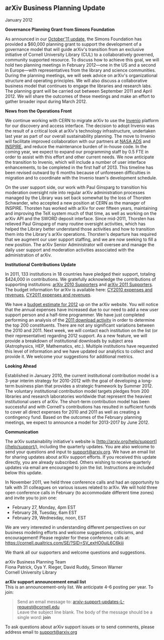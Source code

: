 arXiv Business Planning Update
------------------------------

January 2012

**Governance Planning Grant from Simons Foundation**

As announced in our [October'11
update](/help/support/arxiv_busplan_Oct2011), the Simons Foundation has
provided a $60,000 planning grant to support the development of a
governance model that will guide arXiv's transition from an exclusive
initiative of Cornell University Library (CUL) to a collaboratively
governed, community supported resource. To discuss how to achieve this
goal, we will hold two planning meetings in February 2012—one in the US
and a second in Europe—with representatives from the library and science
communities. During the planning meetings, we will seek advice on
arXiv's organizational structure and operating principles. We will also
discuss a collaborative business model that continues to engage the
libraries and research labs. The planning grant will be carried out
between September 2011 and April 2012. We will share the outcomes of
these meetings and make an effort to gather broader input during March
2012.

**News from the Operations Front**

We continue working with CERN to migrate arXiv to use the
[Invenio](http://invenio-software.org/) platform for our discovery and
access interface. The decision to adopt Invenio was the result of a
critical look at arXiv's technology infrastructure, undertaken last year
as part of our overall sustainability planning. The move to Invenio will
facilitate improved collaboration with our partners at [NASA
ADS](http://adswww.harvard.edu/) and [INSPIRE](http://inspirehep.net/),
and reduce the maintenance burden of in-house code. In the coming year,
we expect to expand our programming staff by 0.5 FTE in order to assist
with this effort and other current needs. We now anticipate the
transition to Invenio, which will include a number of user interface
enhancements, to be completed in the first half of 2013. This timeline
has been revised outward by 6 months because of unforeseen difficulties
in migration and to coordinate with the Invenio team's development
schedule.

On the user support side, our work with Paul Ginsparg to transition his
moderation oversight role into regular arXiv administration processes
managed by the Library was set back somewhat by the loss of Thorsten
Schwander, who accepted a new position at CERN as the manager of
INSPIRE. Thorsten has worked with arXiv for over fifteen years,
maintaining and improving the TeX system much of that time, as well as
working on the arXiv API and the SWORD deposit interface. Since
mid-2011, Thorsten has relieved Paul Ginsparg of many routine oversight
activities, which has helped the Library better understand those
activities and how to transition them into the Library's arXiv
operations. Thorsten's departure has required that we augment our user
support staffing, and we are now seeking to fill a new position. The
arXiv Senior Administrator will oversee and manage the daily user
support and moderation activities associated with the administration of
arXiv.

**Institutional Contributions Update**

In 2011, 133 institutions in 18 countries have pledged their support,
totaling $424,000 in contributions. We gratefully acknowledge the
contributions of supporting institutions: [arXiv 2010
Supporters](/help/support/2010_supporters) and [arXiv 2011
Supporters](/help/support/2011_supporters). The budget information for
arXiv is available here: [CY2010 expenses and
revenues](http://tinyurl.com/3wu56ur), [CY2011 expenses and
revenues](http://tinyurl.com/7qvkt4n).

We have a [budget estimate for 2012](/help/support/2012_budget) up on
the arXiv website. You will notice that the annual expenses have
increased due to our need to add a new user support person and a
half-time programmer. We have just completed performing an analysis of
the [2011 download activity](/help/support/2011_usage) in order to
determine the top 200 constituents. There are not any significant
variations between the 2010 and 2011. Next week, we will contact each
institution on the list (or their representative) regarding 2012
support. As a new feature, we will provide a breakdown of institutional
downloads by subject area (Astrophysics, HEP, Mathematics, etc.).
Multiple institutions have requested this level of information and we
have updated our analytics to collect and provide it. We welcome your
suggestions for additional metrics.

**Looking Ahead**

Established in January 2010, the current institutional contribution
model is a 3-year interim strategy for 2010-2012 with the goal of
developing a long-term business plan that provides a strategic framework
by Summer 2012. The voluntary institutional contribution model targets
pledges from 200 libraries and research laboratories worldwide that
represent the heaviest institutional users of arXiv. The short-term
contribution model has been successful and with Cornell's contributions
has resulted in sufficient funds to cover all direct expenses for 2010
and 2011 as well as creating a contingency fund. Based on the outcomes
of the February planning meetings, we expect to announce a model for
2013-2017 by June 2012.

**Communication**

The arXiv sustainability initiative's website is
[http://arxiv.org/help/support](/help/support/), including the quarterly
updates. You are also welcome to send your questions and input to
[support@arxiv.org](). We have an email list for sharing updates about
arXiv support efforts. If you received this update directly, you are
already subscribed. Others wishing to receive quarterly updates via
email are encouraged to join the list. Instructions are included below
this update.

In November 2011, we held three conference calls and had an opportunity
to talk with 31 colleagues on various issues related to arXiv. We will
hold three open conference calls in February (to accommodate different
time zones) and invite you to join one:

-   February 27, Monday, 4pm EST
-   February 28, Tuesday, 6am EST
-   February 29, Wednesday, noon, EST

We are very interested in understanding different perspectives on our
business modeling efforts and welcome suggestions, criticisms, and
encouragement! Please register for these conference calls at:
<https://cornell.qualtrics.com/SE/?SID=SV_exHO0ujL6C6kiji>

We thank all our supporters and welcome questions and suggestions.

arXiv Business Planning Team  
Fiona Patrick, Oya Y. Rieger, David Ruddy, Simeon Warner  
Cornell University Library

**arXiv support announcement email list**  
This is an announcement-only list. We anticipate 4-6 posting per year.
To join:

> Send an email message to:
> <arxiv-support-updates-L-request@cornell.edu>  
> Leave the subject line blank. The body of the message should be a
> single word: **join**

To ask questions about arXiv support issues or to send comments, please
address email to <support@arxiv.org>
